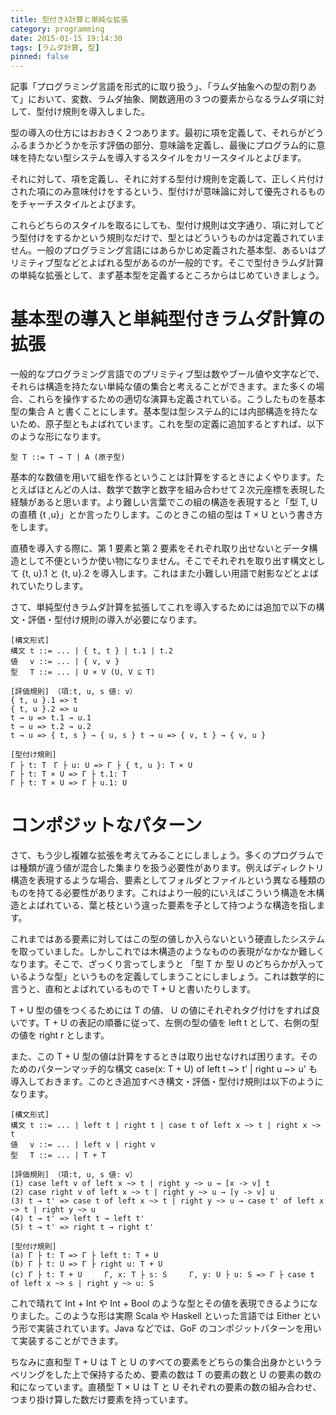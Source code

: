 ```yaml
---
title: 型付きλ計算と単純な拡張
category: programming
date: 2015-01-15 19:14:30
tags: [ラムダ計算, 型]
pinned: false
---
```


記事「プログラミング言語を形式的に取り扱う」、「ラムダ抽象への型の割りあて」において、変数、ラムダ抽象、関数適用の３つの要素からなるラムダ項に対して、型付け規則を導入しました。

型の導入の仕方にはおおきく２つあります。最初に項を定義して、それらがどうふるまうかどうかを示す評価の部分、意味論を定義し、最後にプログラム的に意味を持たない型システムを導入するスタイルをカリースタイルとよびます。

それに対して、項を定義し、それに対する型付け規則を定義して、正しく片付けされた項にのみ意味付けをするという、型付けが意味論に対して優先されるものをチャーチスタイルとよびます。

これらどちらのスタイルを取るにしても、型付け規則は文字通り、項に対してどう型付けをするかという規則なだけで、型とはどういうものかは定義されていません。一般のプログラミング言語にはあらかじめ定義された基本型、あるいはプリミティブ型などとよばれる型があるのが一般的です。そこで型付きラムダ計算の単純な拡張として、まず基本型を定義するところからはじめていきましょう。

# 基本型の導入と単純型付きラムダ計算の拡張

一般的なプログラミング言語でのプリミティブ型は数やブール値や文字などで、それらは構造を持たない単純な値の集合と考えることができます。また多くの場合、これらを操作するための適切な演算も定義されている。こうしたものを基本型の集合 A と書くことにします。基本型は型システム的には内部構造を持たないため、原子型ともよばれています。これを型の定義に追加するとすれば、以下のような形になります。

`型 T ::= T → T | A (原子型)`

基本的な数値を用いて組を作るということは計算をするときによくやります。たとえばほとんどの人は、数学で数字と数字を組み合わせて２次元座標を表現した経験があると思います。より難しい言葉でこの組の構造を表現すると「型 T, U の直積 {t ,u}」とか言ったりします。このときこの組の型は T × U という書き方をします。

直積を導入する際に、第 1 要素と第 2 要素をそれぞれ取り出せないとデータ構造として不便というか使い物になりません。そこでそれぞれを取り出す構文として {t, u}.1 と {t, u}.2 を導入します。これはまた小難しい用語で射影などとよばれていたりします。

さて、単純型付きラムダ計算を拡張してこれを導入するためには追加で以下の構文・評価・型付け規則の導入が必要になります。

```
[構文形式]
構文 t ::= ... | { t, t } | t.1 | t.2
値　 v ::= ... | { v, v }
型　 T ::= ... | U × V (U, V ⊆ T)

[評価規則] （項:t, u, s 値: v）
{ t, u }.1 => t
{ t, u }.2 => u
t → u => t.1 → u.1
t → u => t.2 → u.2
t → u => { t, s } → { u, s } t → u => { v, t } → { v, u }

[型付け規則]
Γ ├ t: T　Γ ├ u: U => Γ ├ { t, u }: T × U
Γ ├ t: T × U => Γ ├ t.1: T
Γ ├ t: T × U => Γ ├ u.1: U
```

# コンポジットなパターン

さて、もう少し複雑な拡張を考えてみることにしましょう。多くのプログラムでは種類が違う値が混合した集まりを扱う必要性があります。例えばディレクトリ構造を表現するような場合、要素としてフォルダとファイルという異なる種類のものを持てる必要性があります。これはより一般的にいえばこういう構造を木構造とよばれている、葉と枝という違った要素を子として持つような構造を指します。

これまではある要素に対してはこの型の値しか入らないという硬直したシステムを取っていました。しかしこれでは木構造のようなものの表現がなかなか難しくなります。そこで、ざっくり言ってしまうと 「型 T か 型 U のどちらかが入っているような型」というものを定義してしまうことにしましょう。これは数学的に言うと、直和とよばれているもので T + U と書いたりします。

T + U 型の値をつくるためには T の値、 U の値にそれぞれタグ付けをすれば良いです。T + U の表記の順番に従って、左側の型の値を left t として、右側の型の値を right r とします。

また、この T + U 型の値は計算をするときは取り出せなければ困ります。そのためのパターンマッチ的な構文 case(x: T + U) of left t ~> t' | right u ~> u' も導入しておきます。このとき追加すべき構文・評価・型付け規則は以下のようになります。

```
[構文形式]
構文 t ::= ... | left t | right t | case t of left x ~> t | right x ~> t
値　 v ::= ... | left v | right v
型　 T ::= ... | T + T

[評価規則] （項:t, u, s 値: v）
(1) case left v of left x ~> t | right y ~> u → [x -> v] t
(2) case right v of left x ~> t | right y ~> u → [y -> v] u
(3) t → t' => case t of left x ~> t | right y ~> u → case t' of left x ~> t | right y ~> u
(4) t → t' => left t → left t'
(5) t → t' => right t → right t'

[型付け規則]
(a) Γ ├ t: T => Γ ├ left t: T + U
(b) Γ ├ t: U => Γ ├ right u: T + U
(c) Γ ├ t: T + U　　　Γ, x: T ├ s: S　　　Γ, y: U ├ u: S => Γ ├ case t of left x ~> s | right y ~> u: S
```

これで晴れて Int + Int や Int + Bool のような型とその値を表現できるようになりました。このような形は実際 Scala や Haskell といった言語では Either という形で実装されています。Java などでは、GoF のコンポジットパターンを用いて実装することができます。

ちなみに直和型 T + U は T と U のすべての要素をどちらの集合出身かというラベリングをした上で保持するため、要素の数は T の要素の数と U の要素の数の和になっています。直積型 T × U は T と U それぞれの要素の数の組み合わせ、つまり掛け算した数だけ要素を持っています。
